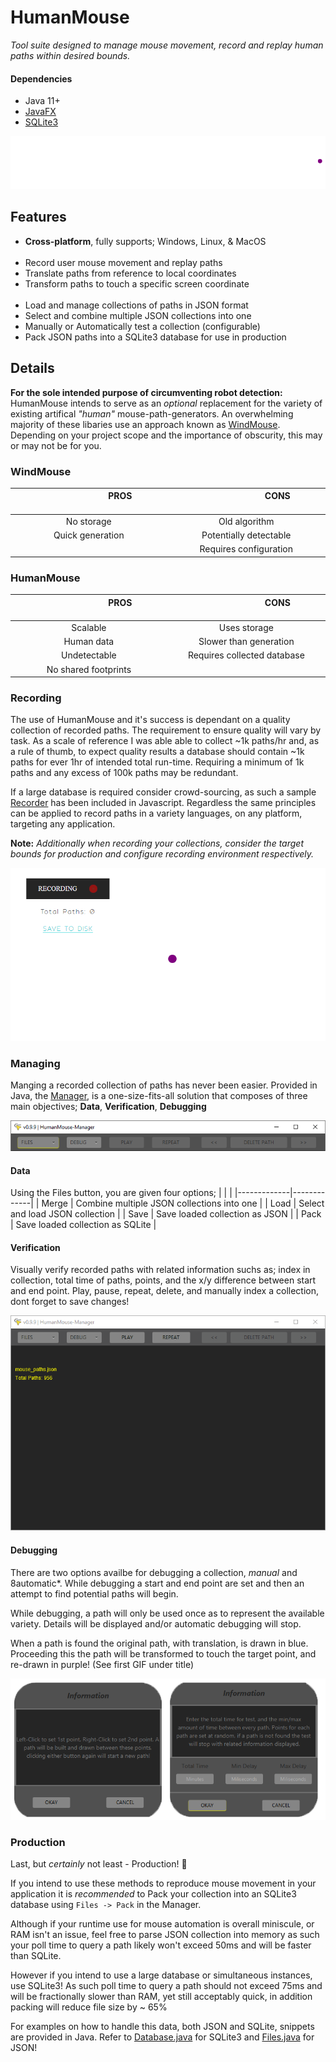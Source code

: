 # HumanMouse
_Tool suite designed to manage mouse movement, record and replay human paths within desired bounds._

#### Dependencies
- Java 11+
- [JavaFX](https://openjfx.io/openjfx-docs/#install-javafx)
- [SQLite3](https://www.sqlite.org/index.html)

![Paths](content/example_paths_drawn.gif)

## Features
- **Cross-platform**, fully supports; Windows, Linux, & MacOS
<br></br>
- Record user mouse movement and replay paths 
- Translate paths from reference to local coordinates
- Transform paths to touch a specific screen coordinate
<br></br>
- Load and manage collections of paths in JSON format
- Select and combine multiple JSON collections into one
- Manually or Automatically test a collection (configurable)
- Pack JSON paths into a SQLite3 database for use in production

## Details
**For the sole intended purpose of circumventing robot detection:** HumanMouse intends to serve as an *optional* replacement for the variety of existing artifical *"human"* mouse-path-generators. An overwhelming majority of these libaries use an approach known as [WindMouse](https://ben.land/post/2021/04/25/windmouse-human-mouse-movement/). Depending on your project scope and the importance of obscurity, this may or may not be for you.

### WindMouse
| <img width="100px"/>PROS<img width="100px"/> | <img width="100px"/>CONS<img width="100px"/> |
| :----: | :-----------: |
| No storage  | Old algorithm |
| Quick generation | Potentially detectable |
|  | Requires configuration |

### HumanMouse
| <img width="100px"/>PROS<img width="100px"/> | <img width="100px"/>CONS<img width="100px"/> |
| :----: | :-----------: |
| Scalable  | Uses storage |
| Human data | Slower than generation |
| Undetectable  | Requires collected database |
| No shared footprints  |  |

### Recording
The use of HumanMouse and it's success is dependant on a quality collection of recorded paths. The requirement to ensure quality will vary by task. As a scale of reference I was able able to collect ~1k paths/hr and, as a rule of thumb, to expect quality results a database should contain ~1k paths for ever 1hr of intended total run-time. Requiring a minimum of 1k paths and any excess of 100k paths may be redundant. 

If a large database is required consider crowd-sourcing, as such a sample [Recorder](https://github.com/EricBallard/HumanMouse/blob/main/src/main/js/recorder/) has been included in Javascript. Regardless the same principles can be applied to record paths in a variety languages, on any platform, targeting any application.

**Note:** *Additionally when recording your collections, consider the target bounds for production and configure recording environment respectively.*

![Recording](content/recording.gif)

### Managing
Manging a recorded collection of paths has never been easier. Provided in Java, the [Manager](https://github.com/EricBallard/HumanMouse/tree/main/src/main/java/manager), is a one-size-fits-all solution that composes of three main objectives; **Data**, **Verification**, **Debugging**

![Toolbar](content/toolbar.png)

#### Data
Using the Files button, you are given four options;
| <!-- -->    | <!-- -->    |
|-------------|-------------|
| Merge | Combine multiple JSON collections into one |
| Load | Select and load JSON collection |
| Save | Save loaded collection as JSON |
| Pack | Save loaded collection as SQLite |

#### Verification
Visually verify recorded paths with related information suchs as; index in collection, total time of paths, points, and the x/y difference between start and end point.
Play, pause, repeat, delete, and manually index a collection, dont forget to save changes!

![Verifying](content/verifying_paths.gif)

#### Debugging
There are two options availbe for debugging a collection, *manual* and 8automatic*. While debugging a start and end point are set and then an attempt to find potential paths will begin.

While debugging, a path will only be used once as to represent the available variety. Details will be displayed and/or automatic debugging will stop.  

When a path is found the original path, with translation, is drawn in blue. Proceeding this the path will be transformed to touch the target point, and re-drawn in purple! (See first GIF under title)

![Debugging](content/debugging_info.png)

### Production
Last, but *certainly* not least - Production! 🌟

If you intend to use these methods to reproduce mouse movement in your application it is *recommended* to Pack your collection into an SQLite3 database using `Files -> Pack` in the Manager.  

Although if your runtime use for mouse automation is overall miniscule, or RAM isn't an issue, feel free to parse JSON collection into memory as such your poll time to query a path likely won't exceed 50ms and will be faster than SQLite.  

However if you intend to use a large database or simultaneous instances, use SQLite3! As such poll time to query a path should not exceed 75ms and will be fractionally slower than RAM, yet still acceptably quick, in addition packing will reduce file size by ~ 65%

For examples on how to handle this data, both JSON and SQLite, snippets are provided in Java. Refer to [Database.java](https://github.com/EricBallard/HumanMouse/blob/main/src/main/java/manager/files/Database.java) for SQLite3 and [Files.java](https://github.com/EricBallard/HumanMouse/blob/main/src/main/java/manager/files/Files.java) for JSON!
